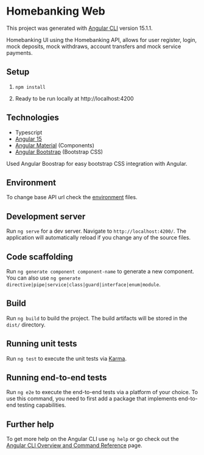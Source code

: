 # Homebanking Web

This project was generated with [Angular CLI](https://github.com/angular/angular-cli) version 15.1.1.

Homebanking UI using the Homebanking API, allows for user register, login, mock deposits, mock withdraws, account
transfers and mock service payments.

## Setup

1. `npm install`


2. Ready to be run locally at http://localhost:4200

## Technologies

- Typescript
- [Angular 15](https://angular.io/)
- [Angular Material](https://material.angular.io/) (Components)
- [Angular Bootstrap](https://ng-bootstrap.github.io/#/home) (Bootstrap CSS)

Used Angular Boostrap for easy bootstrap CSS integration with Angular.

## Environment

To change base API url check the [environment](src/environments) files.

## Development server

Run `ng serve` for a dev server. Navigate to `http://localhost:4200/`. The application will automatically reload if you
change any of the source files.

## Code scaffolding

Run `ng generate component component-name` to generate a new component. You can also
use `ng generate directive|pipe|service|class|guard|interface|enum|module`.

## Build

Run `ng build` to build the project. The build artifacts will be stored in the `dist/` directory.

## Running unit tests

Run `ng test` to execute the unit tests via [Karma](https://karma-runner.github.io).

## Running end-to-end tests

Run `ng e2e` to execute the end-to-end tests via a platform of your choice. To use this command, you need to first add a
package that implements end-to-end testing capabilities.

## Further help

To get more help on the Angular CLI use `ng help` or go check out
the [Angular CLI Overview and Command Reference](https://angular.io/cli) page.

